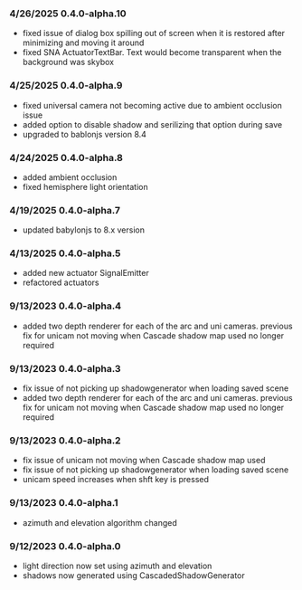 ### 4/26/2025 0.4.0-alpha.10
- fixed issue of dialog box spilling out of screen when it is restored after minimizing and moving it around
- fixed SNA ActuatorTextBar. Text would become transparent when the background was skybox
### 4/25/2025 0.4.0-alpha.9
- fixed universal camera not becoming active due to ambient occlusion issue
- added option to disable shadow and serilizing that option during save
- upgraded to bablonjs version 8.4
### 4/24/2025 0.4.0-alpha.8
- added ambient occlusion
- fixed hemisphere light orientation
### 4/19/2025 0.4.0-alpha.7
- updated babylonjs to 8.x version
### 4/13/2025 0.4.0-alpha.5
- added new actuator SignalEmitter
- refactored actuators
### 9/13/2023 0.4.0-alpha.4
- added two depth renderer for each of the arc and uni cameras. previous fix for unicam not moving when Cascade shadow map used no longer required
### 9/13/2023 0.4.0-alpha.3
- fix issue of not picking up shadowgenerator when loading saved scene
- added two depth renderer for each of the arc and uni cameras. previous fix for unicam not moving when Cascade shadow map used no longer required
### 9/13/2023 0.4.0-alpha.2
- fix issue of unicam not moving when Cascade shadow map used
- fix issue of not picking up shadowgenerator when loading saved scene
- unicam speed increases when shft key is pressed
### 9/13/2023 0.4.0-alpha.1
- azimuth and elevation algorithm changed 
### 9/12/2023 0.4.0-alpha.0 
- light direction now set using azimuth and elevation
- shadows now generated using CascadedShadowGenerator

